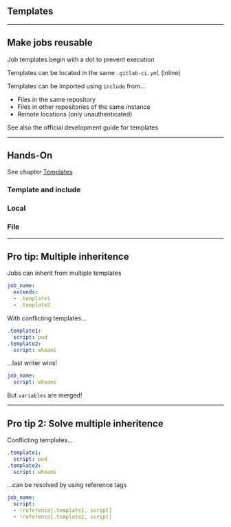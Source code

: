 <!-- .slide: id="gitlab_templates" class="vertical-center" -->

<i class="fa-duotone fa-book-sparkles fa-8x fa-duotone-colors" style="float: right; color: grey;"></i>

## Templates

---

## Make jobs reusable

Job templates begin with a dot to prevent execution

Templates can be located in the same `.gitlab-ci.yml` (inline)

Templates can be imported using `include` [](https://docs.gitlab.com/ee/ci/yaml/#include) from...

- Files in the same repository
- Files in other repositories of the same instance
- Remote locations (only unauthenticated)

See also the official development guide for templates [](https://docs.gitlab.com/ee/development/cicd/templates.html)

---

## Hands-On

See chapter [Templates](/hands-on/20231130/120_templates/exercise/)

### Template and include

### Local

### File

---

## Pro tip: Multiple inheritence

Jobs can inherit from multiple templates

```yaml
job_name:
  extends:
  - .template1
  - .template2
```

With conflicting templates...

```yaml
.template1:
  script: pwd
.template2:
  script: whoami
```

...last writer wins!

```yaml
job_name:
  script: whoami
```

But `variables` are merged!

---

## Pro tip 2: Solve multiple inheritence

Conflicting templates...

```yaml
.template1:
  script: pwd
.template2:
  script: whoami
```

...can be resolved by using reference tags [](https://docs.gitlab.com/ee/ci/yaml/yaml_optimization.html#reference-tags)

```yaml
job_name:
  script:
  - !reference[.template1, script]
  - !reference[.template2, script]
```
